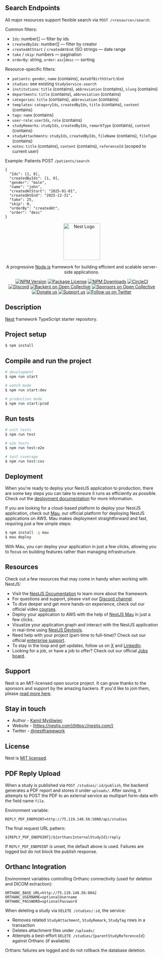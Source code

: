 ## Search Endpoints

All major resources support flexible search via `POST /<resource>/search`.

Common filters:
- `Ids`: number[] — filter by ids
- `createdByIds`: number[] — filter by creator
- `createdAtStart` / `createdAtEnd`: ISO strings — date range
- `take` / `skip`: numbers — pagination
- `orderBy`: string, `order`: `asc`|`desc` — sorting

Resource-specific filters:
- `patients`: `gender`, `name` (contains), `dateOfBirthStart/End`
- `studies`: see existing `StudyService.search`
- `institutions`: `title` (contains), `abbreviation` (contains), `slung` (contains)
- `departments`: `title` (contains), `abbreviation` (contains)
- `categories`: `title` (contains), `abbreviation` (contains)
- `templates`: `categoryIds`, `createdByIds`, `title` (contains), `content` (contains)
- `tags`: `name` (contains)
- `user-role`: `userIds`, `role` (contains)
- `studyRemarks`: `studyIds`, `createdByIds`, `remarkType` (contains), `content` (contains)
- `studyAttachments`: `studyIds`, `createdByIds`, `fileName` (contains), `fileType` (contains)
- `notes`: `title` (contains), `content` (contains), `referenceId` (scoped to current user)

Example: Patients
POST `/patients/search`
```
{
  "Ids": [1, 8],
  "createdByIds": [1, 9],
  "gender": "male",
  "name": "john",
  "createdAtStart": "2025-01-01",
  "createdAtEnd": "2025-12-31",
  "take": 25,
  "skip": 0,
  "orderBy": "createdAt",
  "order": "desc"
}
```
<p align="center">
  <a href="http://nestjs.com/" target="blank"><img src="https://nestjs.com/img/logo-small.svg" width="120" alt="Nest Logo" /></a>
</p>

[circleci-image]: https://img.shields.io/circleci/build/github/nestjs/nest/master?token=abc123def456
[circleci-url]: https://circleci.com/gh/nestjs/nest

  <p align="center">A progressive <a href="http://nodejs.org" target="_blank">Node.js</a> framework for building efficient and scalable server-side applications.</p>
    <p align="center">
<a href="https://www.npmjs.com/~nestjscore" target="_blank"><img src="https://img.shields.io/npm/v/@nestjs/core.svg" alt="NPM Version" /></a>
<a href="https://www.npmjs.com/~nestjscore" target="_blank"><img src="https://img.shields.io/npm/l/@nestjs/core.svg" alt="Package License" /></a>
<a href="https://www.npmjs.com/~nestjscore" target="_blank"><img src="https://img.shields.io/npm/dm/@nestjs/common.svg" alt="NPM Downloads" /></a>
<a href="https://circleci.com/gh/nestjs/nest" target="_blank"><img src="https://img.shields.io/circleci/build/github/nestjs/nest/master" alt="CircleCI" /></a>
<a href="https://discord.gg/G7Qnnhy" target="_blank"><img src="https://img.shields.io/badge/discord-online-brightgreen.svg" alt="Discord"/></a>
<a href="https://opencollective.com/nest#backer" target="_blank"><img src="https://opencollective.com/nest/backers/badge.svg" alt="Backers on Open Collective" /></a>
<a href="https://opencollective.com/nest#sponsor" target="_blank"><img src="https://opencollective.com/nest/sponsors/badge.svg" alt="Sponsors on Open Collective" /></a>
  <a href="https://paypal.me/kamilmysliwiec" target="_blank"><img src="https://img.shields.io/badge/Donate-PayPal-ff3f59.svg" alt="Donate us"/></a>
    <a href="https://opencollective.com/nest#sponsor"  target="_blank"><img src="https://img.shields.io/badge/Support%20us-Open%20Collective-41B883.svg" alt="Support us"></a>
  <a href="https://twitter.com/nestframework" target="_blank"><img src="https://img.shields.io/twitter/follow/nestframework.svg?style=social&label=Follow" alt="Follow us on Twitter"></a>
</p>
  <!--[![Backers on Open Collective](https://opencollective.com/nest/backers/badge.svg)](https://opencollective.com/nest#backer)
  [![Sponsors on Open Collective](https://opencollective.com/nest/sponsors/badge.svg)](https://opencollective.com/nest#sponsor)-->

## Description

[Nest](https://github.com/nestjs/nest) framework TypeScript starter repository.

## Project setup

```bash
$ npm install
```

## Compile and run the project

```bash
# development
$ npm run start

# watch mode
$ npm run start:dev

# production mode
$ npm run start:prod
```

## Run tests

```bash
# unit tests
$ npm run test

# e2e tests
$ npm run test:e2e

# test coverage
$ npm run test:cov
```

## Deployment

When you're ready to deploy your NestJS application to production, there are some key steps you can take to ensure it runs as efficiently as possible. Check out the [deployment documentation](https://docs.nestjs.com/deployment) for more information.

If you are looking for a cloud-based platform to deploy your NestJS application, check out [Mau](https://mau.nestjs.com), our official platform for deploying NestJS applications on AWS. Mau makes deployment straightforward and fast, requiring just a few simple steps:

```bash
$ npm install -g mau
$ mau deploy
```

With Mau, you can deploy your application in just a few clicks, allowing you to focus on building features rather than managing infrastructure.

## Resources

Check out a few resources that may come in handy when working with NestJS:

- Visit the [NestJS Documentation](https://docs.nestjs.com) to learn more about the framework.
- For questions and support, please visit our [Discord channel](https://discord.gg/G7Qnnhy).
- To dive deeper and get more hands-on experience, check out our official video [courses](https://courses.nestjs.com/).
- Deploy your application to AWS with the help of [NestJS Mau](https://mau.nestjs.com) in just a few clicks.
- Visualize your application graph and interact with the NestJS application in real-time using [NestJS Devtools](https://devtools.nestjs.com).
- Need help with your project (part-time to full-time)? Check out our official [enterprise support](https://enterprise.nestjs.com).
- To stay in the loop and get updates, follow us on [X](https://x.com/nestframework) and [LinkedIn](https://linkedin.com/company/nestjs).
- Looking for a job, or have a job to offer? Check out our official [Jobs board](https://jobs.nestjs.com).

## Support

Nest is an MIT-licensed open source project. It can grow thanks to the sponsors and support by the amazing backers. If you'd like to join them, please [read more here](https://docs.nestjs.com/support).

## Stay in touch

- Author - [Kamil Myśliwiec](https://twitter.com/kammysliwiec)
- Website - [https://nestjs.com](https://nestjs.com/)
- Twitter - [@nestframework](https://twitter.com/nestframework)

## License

Nest is [MIT licensed](https://github.com/nestjs/nest/blob/master/LICENSE).

## PDF Reply Upload

When a study is published via `POST /studies/:id/publish`, the backend generates a PDF report and stores it under `uploads/`. After saving, it attempts to POST the PDF to an external service as multipart form-data with the field name `file`.

Environment variable:

```
REPLY_PDF_ENDPOINT=http://75.119.148.56:5000/api/studies
```

The final request URL pattern:

```
${REPLY_PDF_ENDPOINT}/${orthancInternalStudyId}/reply
```

If `REPLY_PDF_ENDPOINT` is unset, the default above is used. Failures are logged but do not block the publish response.

## Orthanc Integration

Environment variables controlling Orthanc connectivity (used for deletion and DICOM extraction):

```
ORTHANC_BASE_URL=http://75.119.148.56:8042
ORTHANC_USERNAME=optionalUsername
ORTHANC_PASSWORD=optionalPassword
```

When deleting a study via `DELETE /studies/:id`, the service:
- Removes related `StudyAttachment`, `StudyRemark`, `StudyTag` rows in a transaction
- Deletes attachment files under `/uploads/`
- Attempts a best-effort `DELETE /studies/{parentStudyReferenceId}` against Orthanc (if available)

Orthanc failures are logged and do not rollback the database deletion.
